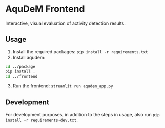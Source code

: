 # AquDeM Frontend
Interactive, visual evaluation of activity detection results.

## Usage
1. Install the required packages: `pip install -r requirements.txt`
2. Install aqudem:
```bash
cd ../package
pip install .
cd ../frontend
```
3. Run the frontend: `streamlit run aqudem_app.py`

## Development
For development purposes, in addition to the steps in usage, also run `pip install -r requirements-dev.txt`.